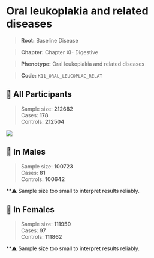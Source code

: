 # Oral leukoplakia and related diseases

> **Root:** Baseline Disease  

> **Chapter:** Chapter XI- Digestive  

> **Phenotype:** Oral leukoplakia and related diseases  

> **Code:** `K11_ORAL_LEUCOPLAC_RELAT`

## 🧪 All Participants  
> Sample size: **212682**  
> Cases: **178**  
> Controls: **212504**
<img src="/Disease/Figures/ALL/Incidence/K11_ORAL_LEUCOPLAC_RELAT.png"/>
<CsvTable src="/public/Disease/Data/ALL/Incidence/COX_K11_ORAL_LEUCOPLAC_RELAT.csv" label="🔍 View full results" />

## 👨 In Males  
> Sample size: **100723**  
> Cases: **81**  
> Controls: **100642**

**⚠️ Sample size too small to interpret results reliably.


## 👩 In Females  
> Sample size: **111959**  
> Cases: **97**  
> Controls: **111862**

**⚠️ Sample size too small to interpret results reliably.

